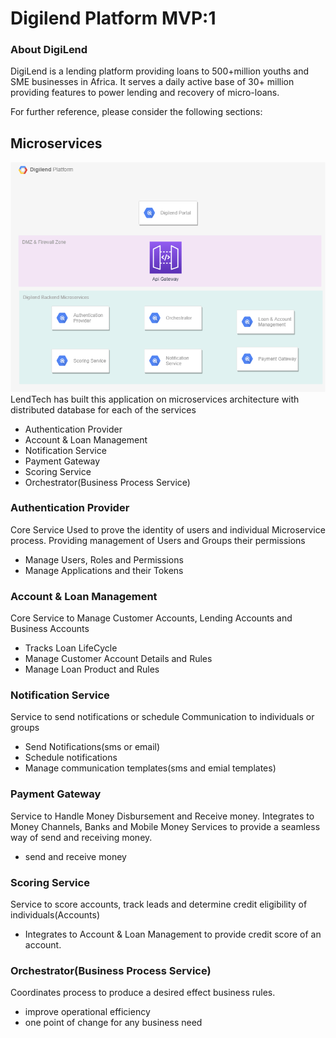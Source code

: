 # Digilend Platform MVP:1

### About DigiLend
DigiLend is a lending platform providing loans to 500+million youths and SME businesses in
Africa. It serves a daily active base of 30+ million providing features to power lending and
recovery of micro-loans. 

For further reference, please consider the following sections:

## Microservices
![Alt text](Digilend.png?raw=true "Title")
LendTech has built this application on microservices architecture
with distributed database for each of the services
* Authentication Provider
* Account & Loan Management
* Notification Service
* Payment Gateway
* Scoring Service
* Orchestrator(Business Process Service)
### Authentication Provider
Core Service Used to prove the identity of users and individual Microservice process. Providing management of  Users and Groups their permissions
- Manage Users, Roles and Permissions
- Manage Applications and their Tokens

### Account & Loan Management
Core Service to Manage Customer Accounts, Lending Accounts and Business Accounts
- Tracks Loan LifeCycle
- Manage Customer Account Details and Rules
- Manage Loan Product and Rules

### Notification Service
Service to send notifications or schedule Communication to individuals or groups
- Send Notifications(sms or email)
- Schedule notifications
- Manage communication templates(sms and emial templates)

### Payment Gateway

Service to Handle Money Disbursement and Receive money. Integrates to Money Channels, Banks and Mobile Money Services to provide a seamless way of send and receiving money.
- send and receive money

### Scoring Service
Service to score accounts, track leads and determine credit eligibility of individuals(Accounts)
- Integrates to Account & Loan Management to provide credit score of an account.


### Orchestrator(Business Process Service)
Coordinates process to produce a desired effect business rules.
- improve operational efficiency
- one point of change for any business need